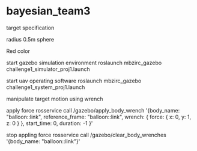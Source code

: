 # bayesian_team3


target specification

radius 0.5m sphere

Red color



start gazebo simulation environment
roslaunch mbzirc_gazebo challenge1_simulator_proj1.launch

start uav operating software
roslaunch mbzirc_gazebo challenge1_system_proj1.launch


manipulate target motion using wrench

apply force
rosservice call /gazebo/apply_body_wrench '{body_name: "balloon::link", reference_frame: "balloon::link", wrench: { force: { x: 0, y: 1, z: 0 } }, start_time: 0, duration: -1 }'

stop appling force
rosservice call /gazebo/clear_body_wrenches '{body_name: "balloon::link"}'





